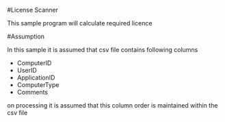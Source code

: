 #License Scanner

This sample program will calculate required licence 

#Assumption

In this sample it is assumed that csv file contains following columns

   * ComputerID
   * UserID
   * ApplicationID
   * ComputerType
   * Comments

on processing  it is assumed that this column order is maintained within the csv file 
